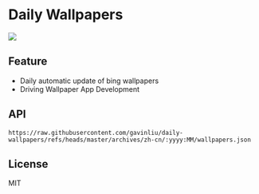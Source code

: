 # Daily Wallpapers
  
![](https://www.bing.com/th?id=OHR.MountHamilton_ZH-CN4280549129_UHD.jpg)

## Feature

- Daily automatic update of bing wallpapers
- Driving Wallpaper App Development

## API

```
https://raw.githubusercontent.com/gavinliu/daily-wallpapers/refs/heads/master/archives/zh-cn/:yyyy:MM/wallpapers.json
```

## License

MIT
  